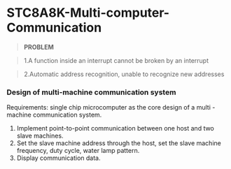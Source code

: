 # STC8A8K-Multi-computer-Communication
>**PROBLEM**

>1.A function inside an interrupt cannot be broken by an interrupt

>2.Automatic address recognition, unable to recognize new addresses

###  Design of multi-machine communication system

Requirements: single chip microcomputer as the core design of a multi - machine communication system.

1. Implement point-to-point communication between one host and two slave machines.
2. Set the slave machine address through the host, set the slave machine frequency, duty cycle, water lamp pattern.
3. Display communication data.

